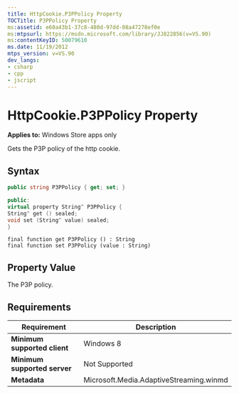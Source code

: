 ```yaml
---
title: HttpCookie.P3PPolicy Property
TOCTitle: P3PPolicy Property
ms:assetid: e60a43b1-37c8-480d-97dd-08a47278ef0e
ms:mtpsurl: https://msdn.microsoft.com/library/JJ822856(v=VS.90)
ms:contentKeyID: 50079610
ms.date: 11/19/2012
mtps_version: v=VS.90
dev_langs:
- csharp
- cpp
- jscript
---
```


# HttpCookie.P3PPolicy Property

**Applies to:** Windows Store apps only

Gets the P3P policy of the http cookie.

## Syntax

```csharp
public string P3PPolicy { get; set; }
```

```cpp
public:
virtual property String^ P3PPolicy {
String^ get () sealed;
void set (String^ value) sealed;
}
```

```jscript
final function get P3PPolicy () : String
final function set P3PPolicy (value : String)
```

## Property Value

The P3P policy.

## Requirements

|Requirement|Description|
|--- |--- |
|**Minimum supported client**|Windows 8|
|**Minimum supported server**|Not Supported|
|**Metadata**|Microsoft.Media.AdaptiveStreaming.winmd|
